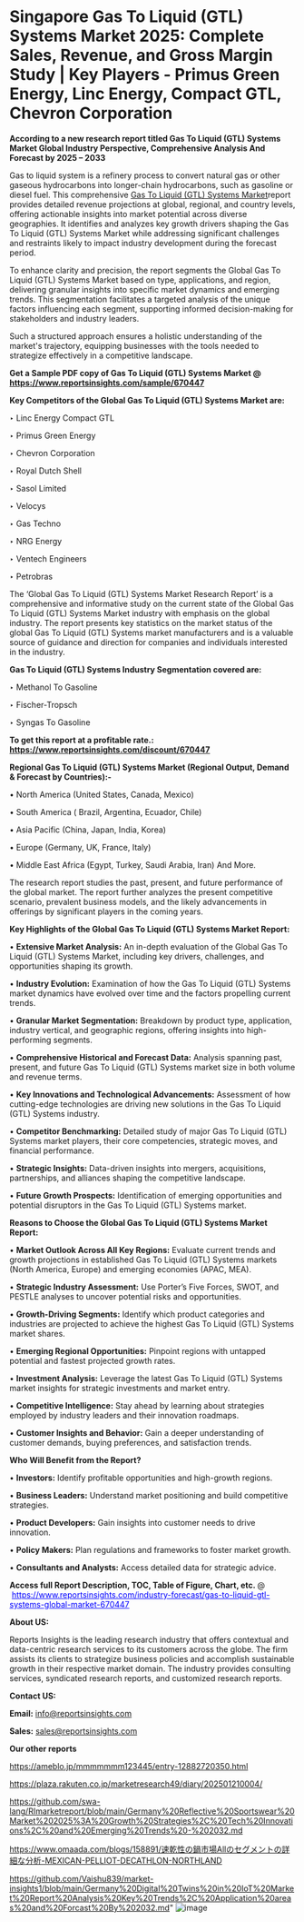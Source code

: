 # Singapore Gas To Liquid (GTL) Systems Market 2025: Complete Sales, Revenue, and Gross Margin Study | Key Players - Primus Green Energy, Linc Energy, Compact GTL, Chevron Corporation

<strong>According to a new research report titled Gas To Liquid (GTL) Systems Market Global Industry Perspective, Comprehensive Analysis And Forecast by 2025 – 2033</strong>

Gas to liquid system is a refinery process to convert natural gas or other gaseous hydrocarbons into longer-chain hydrocarbons, such as gasoline or diesel fuel. This comprehensive <a href=https://www.reportsinsights.com/sample/670447>Gas To Liquid (GTL) Systems Market</a>report provides detailed revenue projections at global, regional, and country levels, offering actionable insights into market potential across diverse geographies. It identifies and analyzes key growth drivers shaping the Gas To Liquid (GTL) Systems Market while addressing significant challenges and restraints likely to impact industry development during the forecast period.

To enhance clarity and precision, the report segments the Global Gas To Liquid (GTL) Systems Market based on type, applications, and region, delivering granular insights into specific market dynamics and emerging trends. This segmentation facilitates a targeted analysis of the unique factors influencing each segment, supporting informed decision-making for stakeholders and industry leaders.

Such a structured approach ensures a holistic understanding of the market's trajectory, equipping businesses with the tools needed to strategize effectively in a competitive landscape.

<strong>Get a Sample PDF copy of Gas To Liquid (GTL) Systems Market </strong><strong>@<a href=https://www.reportsinsights.com/sample/670447 style=color:#0000ff;> https://www.reportsinsights.com/sample/670447</a></strong></font>

<strong>Key Competitors of the Global Gas To Liquid (GTL) Systems Market are:</strong>

‣ Linc Energy Compact GTL

‣ Primus Green Energy

‣ Chevron Corporation

‣ Royal Dutch Shell

‣ Sasol Limited

‣ Velocys

‣ Gas Techno

‣ NRG Energy

‣ Ventech Engineers

‣ Petrobras

The ‘Global Gas To Liquid (GTL) Systems Market Research Report’ is a comprehensive and informative study on the current state of the Global Gas To Liquid (GTL) Systems Market industry with emphasis on the global industry. The report presents key statistics on the market status of the global Gas To Liquid (GTL) Systems market manufacturers and is a valuable source of guidance and direction for companies and individuals interested in the industry.

<strong>Gas To Liquid (GTL) Systems Industry Segmentation covered are:</strong>

‣ Methanol To Gasoline

‣ Fischer-Tropsch

‣ Syngas To Gasoline

<strong>To get this report at a profitable rate.: <a href=https://www.reportsinsights.com/discount/670447 style=color:#0000ff;>https://www.reportsinsights.com/discount/670447</a></strong></font>

<strong>Regional Gas To Liquid (GTL) Systems Market (Regional Output, Demand &amp; Forecast by Countries):-</strong>

• North America (United States, Canada, Mexico)

• South America ( Brazil, Argentina, Ecuador, Chile)

• Asia Pacific (China, Japan, India, Korea)

• Europe (Germany, UK, France, Italy)

• Middle East Africa (Egypt, Turkey, Saudi Arabia, Iran) And More.

The research report studies the past, present, and future performance of the global market. The report further analyzes the present competitive scenario, prevalent business models, and the likely advancements in offerings by significant players in the coming years.

<strong>Key Highlights of the Global Gas To Liquid (GTL) Systems Market Report:</strong>

• <strong>Extensive Market Analysis:</strong> An in-depth evaluation of the Global Gas To Liquid (GTL) Systems Market, including key drivers, challenges, and opportunities shaping its growth.

• <strong>Industry Evolution:</strong> Examination of how the Gas To Liquid (GTL) Systems market dynamics have evolved over time and the factors propelling current trends.

• <strong>Granular Market Segmentation:</strong> Breakdown by product type, application, industry vertical, and geographic regions, offering insights into high-performing segments.

• <strong>Comprehensive Historical and Forecast Data:</strong> Analysis spanning past, present, and future Gas To Liquid (GTL) Systems market size in both volume and revenue terms.

• <strong>Key Innovations and Technological Advancements:</strong> Assessment of how cutting-edge technologies are driving new solutions in the Gas To Liquid (GTL) Systems industry.

• <strong>Competitor Benchmarking:</strong> Detailed study of major Gas To Liquid (GTL) Systems market players, their core competencies, strategic moves, and financial performance.

• <strong>Strategic Insights:</strong> Data-driven insights into mergers, acquisitions, partnerships, and alliances shaping the competitive landscape.

• <strong>Future Growth Prospects:</strong> Identification of emerging opportunities and potential disruptors in the Gas To Liquid (GTL) Systems market.

<strong>Reasons to Choose the Global Gas To Liquid (GTL) Systems Market Report:</strong>

• <strong>Market Outlook Across All Key Regions:</strong> Evaluate current trends and growth projections in established Gas To Liquid (GTL) Systems markets (North America, Europe) and emerging economies (APAC, MEA).

• <strong>Strategic Industry Assessment:</strong> Use Porter’s Five Forces, SWOT, and PESTLE analyses to uncover potential risks and opportunities.

• <strong>Growth-Driving Segments:</strong> Identify which product categories and industries are projected to achieve the highest Gas To Liquid (GTL) Systems market shares.

• <strong>Emerging Regional Opportunities:</strong> Pinpoint regions with untapped potential and fastest projected growth rates.

• <strong>Investment Analysis:</strong> Leverage the latest Gas To Liquid (GTL) Systems market insights for strategic investments and market entry.

• <strong>Competitive Intelligence:</strong> Stay ahead by learning about strategies employed by industry leaders and their innovation roadmaps.

• <strong>Customer Insights and Behavior:</strong> Gain a deeper understanding of customer demands, buying preferences, and satisfaction trends.

<strong>Who Will Benefit from the Report?</strong>

• <strong>Investors:</strong> Identify profitable opportunities and high-growth regions.

• <strong>Business Leaders:</strong> Understand market positioning and build competitive strategies.

• <strong>Product Developers:</strong> Gain insights into customer needs to drive innovation.

• <strong>Policy Makers:</strong> Plan regulations and frameworks to foster market growth.

• <strong>Consultants and Analysts:</strong> Access detailed data for strategic advice.
</ul>
<strong>Access full Report Description, TOC, Table of Figure, Chart, etc. </strong>@  <a href=https://www.reportsinsights.com/industry-forecast/gas-to-liquid-gtl-systems-global-market-670447 style=color:#0000ff;>https://www.reportsinsights.com/industry-forecast/gas-to-liquid-gtl-systems-global-market-670447</a></font>

<strong><strong>About US</strong>:</strong>

Reports Insights is the leading research industry that offers contextual and data-centric research services to its customers across the globe. The firm assists its clients to strategize business policies and accomplish sustainable growth in their respective market domain. The industry provides consulting services, syndicated research reports, and customized research reports.

<strong>Contact US:</strong>

<p class=""""><b>Email:</b> <a href=mailto:info@reportsinsights.com>info@reportsinsights.com</a></p>
<p class=""""><b>Sales:</b> <a href=mailto:sales@reportsinsights.com>sales@reportsinsights.com</a></p>

<strong>Our other reports</strong>

<a href=https://ameblo.jp/mmmmmmm123445/entry-12882720350.html>https://ameblo.jp/mmmmmmm123445/entry-12882720350.html</a>

<a href=https://plaza.rakuten.co.jp/marketresearch49/diary/202501210004/>https://plaza.rakuten.co.jp/marketresearch49/diary/202501210004/</a>

<a href=https://github.com/swa-lang/RImarketreport/blob/main/Germany%20Reflective%20Sportswear%20Market%202025%3A%20Growth%20Strategies%2C%20Tech%20Innovations%2C%20and%20Emerging%20Trends%20-%202032.md>https://github.com/swa-lang/RImarketreport/blob/main/Germany%20Reflective%20Sportswear%20Market%202025%3A%20Growth%20Strategies%2C%20Tech%20Innovations%2C%20and%20Emerging%20Trends%20-%202032.md</a>

<a href=https://www.omaada.com/blogs/158891/速乾性の鍋市場Allのセグメントの詳細な分析-MEXICAN-PELLIOT-DECATHLON-NORTHLAND>https://www.omaada.com/blogs/158891/速乾性の鍋市場Allのセグメントの詳細な分析-MEXICAN-PELLIOT-DECATHLON-NORTHLAND</a>

<a href=https://github.com/Vaishu839/market-insights1/blob/main/Germany%20Digital%20Twins%20in%20IoT%20Market%20Report%20Analysis%20Key%20Trends%2C%20Application%20areas%20and%20Forcast%20By%202032.md>https://github.com/Vaishu839/market-insights1/blob/main/Germany%20Digital%20Twins%20in%20IoT%20Market%20Report%20Analysis%20Key%20Trends%2C%20Application%20areas%20and%20Forcast%20By%202032.md</a>"
![image](https://github.com/user-attachments/assets/cb12fd78-daee-4ba4-b4b1-c320f5cc2e13)

